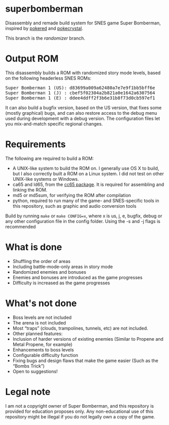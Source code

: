 # superbomberman
Disassembly and remade build system for SNES game Super Bomberman, inspired by [pokered](https://github.com/iimarckus/pokered) and [pokecrystal](https://github.com/kanzure/pokecrystal).

This branch is the _randomizer_ branch.

# Output ROM
This disassembly builds a ROM with randomized story mode levels, based on the following headerless SNES ROMs:
<pre>
Super Bomberman 1 (US): d83699a009a62480a7e7e9f1bb5bff6e
Super Bomberman 1 (J) : cbef5f02304a2b821a0e1642a6307564
Super Bomberman 1 (E) : ddee4ddff2f3b6e31b8f73d0cb597ef1
</pre>
It can also build a bugfix version, based on the US version, that fixes some (mostly graphical) bugs, and can also restore access to the debug menu used during development with a debug version. The configuration files let you mix-and-match specific regional changes.

# Requirements
The following are required to build a ROM:
* A UNIX-like system to build the ROM on. I generally use OS X to build, but I also correctly built a ROM on a Linux system. I did not test on other UNIX-like systems or Windows.
* ca65 and ld65, from the [cc65 package](https://github.com/cc65/cc65). It is required for assembling and linking the ROM.
* md5 or md5sum, for verifying the ROM after compilation
* python, required to run many of the game- and SNES-specific tools in this repository, such as graphic and audio conversion tools

Build by running <code>make</code> or <code>make CONFIG=x</code>, where x is us, j, e, bugfix, debug or any other configuration file in the config folder. Using the -s and -j flags is recommended

# What is done
* Shuffling the order of areas
* Including battle-mode-only areas in story mode
* Randomized enemies and bonuses
* Enemies and bonuses are introduced as the game progresses
* Difficulty is increased as the game progresses

# What's not done
* Boss levels are not included
* The arena is not included
* Most “traps” (clouds, trampolines, tunnels, etc) are not included.
* Other planned features:
 * Inclusion of harder versions of existing enemies (Similar to Propene and Metal Propene, for example)
 * Enhancements to boss levels
 * Configurable difficulty function
 * Fixing bugs and design flaws that make the game easier (Such as the “Bombs Trick”)
 * Open to suggestions!

# Legal note
I am not a copyright owner of Super Bomberman, and this repository is provided for education proposes only. Any non-educational use of this repository might be illegal if you do not legally own a copy of the game.
